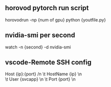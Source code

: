 ## horovod pytorch run script

horovodrun -np {num of gpu} python {youtfile.py}

## nvidia-smi per second

watch -n {second} -d nvidia-smi

## vscode-Remote SSH config 

Host {ip}:{port} /n
\t HostName {ip} \n  
\t User {svcapp} \n
\t Port {port}   \n
